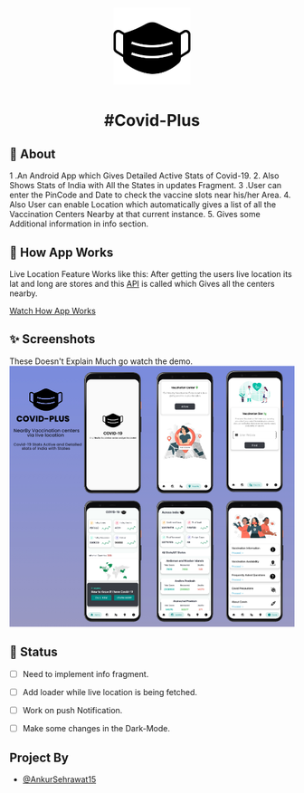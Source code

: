 
<h1 align="center">
  <img src="https://github.com/Ankursehrawat15/COVID_Vaccination_Tracker-App/blob/master/ScreenShots/mask.png" width="136" alt="icon">
</h1>

<h1 align = "center">
 #Covid-Plus
 </h1>


## 🌟 About
1 .An Android App which Gives Detailed Active Stats of Covid-19. 
2. Also Shows Stats of India with All the States in updates Fragment.
3 .User can enter the PinCode and Date to check the vaccine slots near his/her Area.
4. Also User can enable Location which automatically gives a list of all the Vaccination Centers Nearby at that current instance.
5. Gives some Additional information in info section.

## 📃 How App Works
Live Location Feature Works like this: After getting the users live location its lat and long are stores and this [API](https://apisetu.gov.in/public/marketplace/api/cowin#/) is called which Gives all the centers nearby.

[Watch How App Works](https://drive.google.com/file/d/1fpW6QToy-flVKSrdeUx_HWiTCHrtUtSI/view?usp=sharing)

## ✨ Screenshots
 These Doesn't Explain Much go watch the demo.
![Covid Plus App](https://github.com/Ankursehrawat15/COVID_Vaccination_Tracker-App/blob/master/ScreenShots/image1.jpeg)


## 📃 Status
- [ ] Need to implement info fragment.
- [ ] Add loader while live location is being fetched.
- [ ] Work on push Notification.
- [ ] Make some changes in the Dark-Mode.



 ## Project By
- [@AnkurSehrawat15](https://github.com/Ankursehrawat15)
